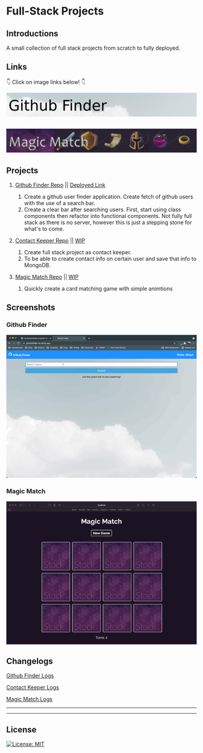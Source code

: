 # Full-Stack Projects

## Introductions
A small collection of full stack projects from scratch to fully deployed.

## Links
👇 Click on image links below! 👇

[![Github Finder](assets/githubfinder-splash.png)](https://githubfinder-ts.netlify.app/)


[![Magic Match](assets/magicmatch-splash.png)](#)
---

## Projects
<!-- GITHUB FINDER -->
[github-finder]: https://github.com/jsoomie/fullstack-projects/tree/main/github-finder
[github-finder-deployed]: https://githubfinder-ts.netlify.app/

<!-- CONTACT KEEPER -->
[contact-keeper]: https://github.com/jsoomie/fullstack-projects/tree/main/contact-keeper
[contact-keeper-deployed]: #

<!-- MAGIC MATCH -->
[magic-match]: https://github.com/jsoomie/fullstack-projects/tree/main/magic-match
[magic-match-deployed]: #

1. [Github Finder Repo][github-finder] || [Deployed Link][github-finder-deployed]
   1. Create a github user finder application. Create fetch of github users with the use of a search bar. 
   2. Create a clear bar after searching users. First, start using class components then refactor into functional components. Not fully full stack as there is no server, however this is just a stepping stone for what's to come.


2. [Contact Keeper Repo][contact-keeper] || [WIP][contact-keeper-deployed]
   1. Create full stack project as contact keeper. 
   2. To be able to create contact info on certain user and save that info to MongoDB.


3. [Magic Match Repo][magic-match] || [WIP][magic-match-deployed]
   1. Quickly create a card matching game with simple animtions

## Screenshots
### Github Finder
![Github Finder](assets/githubfinder-screen.gif)

### Magic Match
![Magic Match](assets/magicmatch-screen.gif)

## Changelogs 
[Github Finder Logs](https://github.com/jsoomie/fullstack-projects/blob/main/github-finder/README.md)

[Contact Keeper Logs](https://github.com/jsoomie/fullstack-projects/blob/main/contact-keeper/README.md)

[Magic Match Logs](https://github.com/jsoomie/fullstack-projects/blob/main/magic-match/README.md)

---
---

## License
[![License: MIT](https://img.shields.io/badge/License-MIT-yellow.svg)](LICENSE)